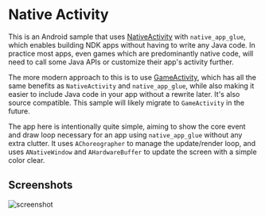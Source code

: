 # Native Activity

This is an Android sample that uses [NativeActivity] with `native_app_glue`,
which enables building NDK apps without having to write any Java code. In
practice most apps, even games which are predominantly native code, will need to
call some Java APIs or customize their app's activity further.

The more modern approach to this is to use [GameActivity], which has all the
same benefits as `NativeActivity` and `native_app_glue`, while also making it
easier to include Java code in your app without a rewrite later. It's also
source compatible. This sample will likely migrate to `GameActivity` in the
future.

The app here is intentionally quite simple, aiming to show the core event and
draw loop necessary for an app using `native_app_glue` without any extra
clutter. It uses `AChoreographer` to manage the update/render loop, and uses
`ANativeWindow` and `AHardwareBuffer` to update the screen with a simple color
clear.

[GameActivity]: https://developer.android.com/games/agdk/game-activity
[NativeActivity]: http://developer.android.com/reference/android/app/NativeActivity.html

## Screenshots

![screenshot](screenshot.png)
